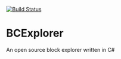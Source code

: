 [![Build Status](https://dev.azure.com/todotnet/Gravium%20Block%20Explorer/_apis/build/status/grvexplorer%20-%20CI?branchName=master)](https://dev.azure.com/todotnet/Gravium%20Block%20Explorer/_build/latest?definitionId=3&branchName=master)

# BCExplorer
An open source block explorer written in C#
